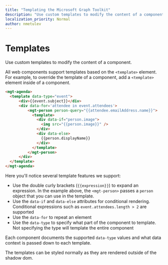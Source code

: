 ```yaml
---
title: "Templating the Microsoft Graph Toolkit"
description: "Use custom templates to modify the content of a component"
localization_priority: Normal
author: nmetulev
---
```


# Templates

Use custom templates to modify the content of a component.

All web components support templates based on the `<template>` element. For example, to override the template of a component, add a `<template>` element inside of a component.

```html
<mgt-agenda>
  <template data-type="event">
      <div>{{event.subject}}</div>
      <div data-for='attendee in event.attendees'>
          <mgt-person person-query="{{attendee.emailAddress.name}}">
            <template>
              <div data-if="person.image">
                <img src="{{person.image}}" />
              </div>
              <div data-else>
                {{person.displayName}}
              </div>
            </template>
          </mgt-person>
      </div>
  </template>
</mgt-agenda>
```

Here you'll notice several template features we support:

- Use the double curly brackets (`{{expression}}`) to expand an expression. In the example above, the `<mgt-person>` passes a `person` object that you can use in the template.
- Use the `data-if` and `data-else` attributes for conditional rendering. Conditional expressions such as `event.attendees.length > 2` are supported
- Use the `data-for` to repeat an element
- Use the `data-type` to specify what part of the component to template. Not specifying the type will template the entire component

Each component documents the supported `data-type` values and what data context is passed down to each template.

The templates can be styled normally as they are rendered outside of the shadow dom.
